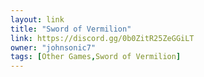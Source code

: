 ```yaml
---
layout: link
title: "Sword of Vermilion"
link: https://discord.gg/0b0ZitR25ZeGGiLT
owner: "johnsonic7"
tags: [Other Games,Sword of Vermilion]
---
```


